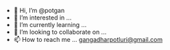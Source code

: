 - 👋 Hi, I’m @potgan
- 👀 I’m interested in ...
- 🌱 I’m currently learning ...
- 💞️ I’m looking to collaborate on ...
- 📫 How to reach me ...
gangadharpotluri@gmail.com
<!---
potgan/potgan is a ✨ special ✨ repository because its `README.md` (this file) appears on your GitHub profile.
You can click the Preview link to take a look at your changes.
--->
